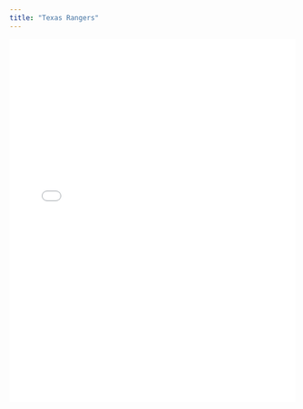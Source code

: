 ```yaml
---
title: "Texas Rangers"
---
```



<iframe id="igraph" scrolling="no" style="border:none;" seamless="seamless" src="/plots/TEX.html" height="640" width="100%"></iframe>